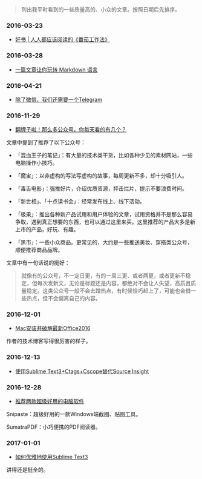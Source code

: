 

> 列出我平时看到的一些质量高的、小众的文章。按照日期后先排序。



### 2016-03-23

- [好书 | 人人都应该阅读的《番茄工作法》](http://mp.weixin.qq.com/s?__biz=MzAwOTEzMTkzNw==&amp;mid=413095636&amp;idx=1&amp;sn=6dc2443b14eec4ed1c81439bdb25a329&amp;scene=1&amp;srcid=03231vqlJ383f6sOrF4W4kpo#rd)


### 2016-03-28

- [一篇文章让你玩转 Markdown 语言](http://mp.weixin.qq.com/s?__biz=MjM5MTA2NjI0MQ==&amp;mid=402671348&amp;idx=1&amp;sn=b4ab994318bca87e19b08e881035af36&amp;scene=1&amp;srcid=0319Ma2177DcMBmoetpx7pHm#rd)


### 2016-04-21

- [除了微信，我们还需要一个Telegram](http://mp.weixin.qq.com/s?__biz=MjM5OTAwNTgyMA==&amp;mid=402120950&amp;idx=1&amp;sn=787a9311b3f8335411fe6c7d5930e4e6&amp;scene=1&amp;srcid=0421urZZ7zVfT3B28i0L8iOr#rd)





### 2016-11-29

- [翻牌子啦！那么多公众号，你每天看的有几个？](http://www.jianshu.com/p/2bf2c906a4eb)

文章中提到了推荐了以下公众号：

- 「混血王子的笔记」：有大量的技术类干货，比如各种少见的素材网站，一些电脑操作小技巧。

- 「魔宙」：以非虚构的写法写虚构的故事，每周更新不多，却十分吸引人。

- 「毒舌电影」：强推好片，介绍优质资源，抨击烂片，提示不要浪费时间。

- 「新世相」、「十点读书会」：经常发布线上、线下活动。

- 「极果」：推出各种新产品试用和用户体验的文章，试用资格并不是那么容易争取，遇到真正想要的东西，也可以通过这里来买。这里推荐的产品大多是新上市的产品，好玩、有趣。

- 「黑市」：一些小众商品。更常见的，大约是一些推送美妆、穿搭类公众号，顺便推荐商品品牌。



文章中有一句话说的挺好：

> 就像有的公众号，不一定日更，有的一周三更、或者两更，或者更新不稳定，但每次发新文，无论是标题还是内容，都绝对不会让人失望，高质且质量稳定。这类公众号一般不会去蹭热点，有时候恰巧赶上了，可能也会借一些热点，但不会偏离自己的内容。



### 2016-12-01

- [Mac安装并破解最新Office2016](http://blog.csdn.net/yanzi1225627/article/details/52053443)

作者的技术博客写得很厉害的样子。



### 2016-12-13

- [使用Sublime Text3+Ctags+Cscope替代Source Insight](https://www.zybuluo.com/lanxinyuchs/note/33551)



### 2016-12-28

- [推荐两款超级好用的电脑软件](http://www.jianshu.com/p/ad2ea5d71749)

Snipaste：超级好用的一款Windows端截图、贴图工具。

SumatraPDF：小巧便携的PDF阅读器。



### 2017-01-01


- [如何优雅地使用Sublime Text3](http://www.jianshu.com/p/3cb5c6f2421c)

讲得还是挺全的。











